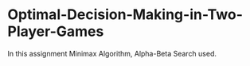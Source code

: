 # Optimal-Decision-Making-in-Two-Player-Games
In this assignment Minimax Algorithm, Alpha-Beta Search used.
